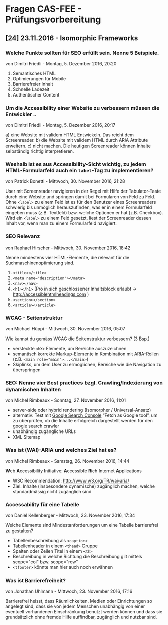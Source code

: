 # Fragen CAS-FEE - Prüfungsvorbereitung

## [24] 23.11.2016 - Isomorphic Frameworks

### Welche Punkte sollten für SEO erfüllt sein. Nenne 5 Beispiele.
von Dimitri Friedli - Montag, 5. Dezember 2016, 20:20

1. Semantisches HTML
2. Optimierungen für Mobile
3. Barrierefreier Inhalt
4. Schnelle Ladezeit
5. Authentischer Content

### Um die Accessibility einer Website zu verbessern müssen die Entwickler ..
von Dimitri Friedli - Montag, 5. Dezember 2016, 20:17

a) eine Website mit validem HTML Entwickeln. Das reicht dem Screenreader.
b) die Website mit validem HTML durch ARIA Attribute erweitern.
c) nicht machen. Die heutigen Screenreader können Inhalte selbständig richtig interpretieren.

### Weshalb ist es aus Accessibility-Sicht wichtig, zu jedem HTML-Formularfeld auch ein `label`-Tag zu implementieren?
von Patrick Bonetti - Mittwoch, 30. November 2016, 21:28

User mit Screenreader navigieren in der Regel mit Hilfe der Tabulator-Taste durch eine Website und springen damit bei Formularen von Feld zu Feld. Ohne `<label>` zu einem Feld ist es für den Benutzer eines Screenreaders schwierig bis unmöglich herauszufinden, was er in einem Formularfeld eingeben muss (z.B. Textfeld) bzw. welche Optionen er hat (z.B. Checkbox). Wird ein `<label>` zu einem Feld gesetzt, liest der Screenreader dessen Inhalt vor, wenn man zu einem Formularfeld navigiert.

### SEO Relevanz
von Raphael Hirscher - Mittwoch, 30. November 2016, 18:42

Nenne mindestens vier HTML-Elemente, die relevant für die Suchmaschinenoptimierung sind.

1. `<title></title>`
2. `<meta name="description"></meta>`
3. `<nav></nav>`
4. `<h1></h1>` (Pro in sich geschlossener Inhaltsblock erlaubt -> http://accessiblehtmlheadings.com )
5. `<section></section>`
6. `<article></article>`

### WCAG - Seitenstruktur
von Michael Hüppi - Mittwoch, 30. November 2016, 05:07

Wie kannst du gemäss WCAG die Seitenstruktur verbessern? (3 Bsp.)

- versteckte `<hX>` Elemente, um Bereiche auszuzeichnen
- semantisch korrekte Markup-Elemente in Kombination mit ARIA-Rollen (z.B. `<main role="main">...</main>`)
- Skiplinks, um dem User zu ermöglichen, Bereiche wie die Navigation zu überspringen

### SEO: Nenne vier Best practices bzgl. Crawling/Indexierung von dynamischen Inhalten
von Michel Rimbeaux - Sonntag, 27. November 2016, 11:01

- server-side oder hybrid rendering (Isomorpher / Universal-Ansatz)
- alternativ: Test mit [Google Search Console](http://www.google.com/webmasters/toolsl) “Fetch as Google tool”, um zu überprüfen, ob die Inhalte erfolgreich dargestellt werden für den google search crawler
- unabhängig zugängliche URLs
- XML Sitemap

### Was ist (WAI)-ARIA und welches Ziel hat es?
von Michel Rimbeaux - Samstag, 26. November 2016, 14:44

**W**eb **A**ccessibility **I**nitiative: **A**ccessible **R**ich **I**nternet **A**pplications

- W3C Recommendation: http://www.w3.org/TR/wai-aria/
- Ziel: Inhalte (insbesondere dynamische) zugänglich machen, welche standardmässig nicht zugänglich sind

### Accessability für eine Tabelle
von Daniel Kellenberger - Mittwoch, 23. November 2016, 17:34

Welche Elemente sind Mindestanforderungen um eine Tabelle barrierefrei zu gestalten?

- Tabellenbeschreibung als `<caption>`
- Tabellenheader in einem `<thead>` Gruppe
- Spalten oder Zeilen Titel in einem `<th>`
- Beschreibung in welche Richtung die Beschreibung gilt mittels scope="col" bzw. scope="row"
- `<tfooter>` könnte man hier auch noch erwähnen

### Was ist Barrierefreiheit?
von Jonathan Uhlmann - Mittwoch, 23. November 2016, 17:16

Barrierefrei heisst, dass Räumlichkeiten, Medien oder Einrichtungen so angelegt sind, dass sie von jedem Menschen unabhängig von einer eventuell vorhandenen Einschränkung benutzt werden können und dass sie grundsätzlich ohne fremde Hilfe auffindbar, zugänglich und nutzbar sind.
